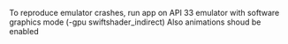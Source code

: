 To reproduce emulator crashes, run app on API 33 emulator with software graphics mode (-gpu swiftshader_indirect)
Also animations shoud be enabled
